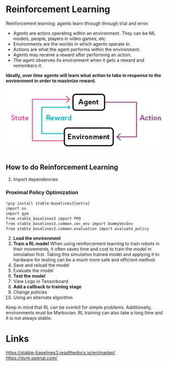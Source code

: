 # Reinforcement Learning

Reinforcement learning: agents learn through through trial and error.
* Agents are actors operating within an environment. 
They can be ML models, people, players in video games, etc.
* Environments are the worlds in which agents operate in. 
* Actions are what the agent performs within the environment.
* Agents may receive a reward after performing an action.
* The agent observes its environment when it gets a reward and remembers it.


**Ideally, over time agents will learn what action to take in response to the environment in order to maximize reward.**


![Alt text](rl.png?raw=true "RL")

## How to do Reinforcement Learning
1. Import dependencies

### Proximal Policy Optimization
```
!pip install stable-baselines3[extra]
import os
import gym
from stable_baselines3 import PPO
from stable_baselines3.common.vec_env import DummyVecEnv
from stable_baselines3.common.evaluation import evaluate_policy
```
2. **Load the environment**
3. **Train a RL model**
When using reinforcement learning to train robots in their movements, it often saves time and cost
to train the model in simulation first. Taking this simulation trained model and applying it to hardware
for testing can be a much more safe and efficient method. 
4. Save and reload the model
5. Evaluate the model
6. **Test the model**
7. View Logs in Tensorboard
8. **Add a callback to training stage**
9. Change policies
10. Using an alternate algorithm


Keep in mind that RL can be overkill for simple problems. Additionally,
environments must be Markovian. RL training can also take a long time and
it is not always stable.

# Links
https://stable-baselines3.readthedocs.io/en/master/
https://gym.openai.com/
